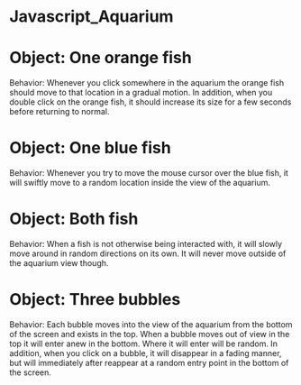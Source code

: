 # Javascript_Aquarium

# Object: One orange fish
Behavior: Whenever you click somewhere in the aquarium the orange fish should move to that location in a gradual motion. 
In addition, when you double click on the orange fish, it should increase its size for a few seconds before returning to normal.

# Object: One blue fish
Behavior: Whenever you try to move the mouse cursor over the blue fish, it will swiftly move to a random location inside the 
view of the aquarium.

# Object: Both fish
Behavior: When a fish is not otherwise being interacted with, it will slowly move around in random directions on its own. 
It will never move outside of the aquarium view though.
 
# Object: Three bubbles
Behavior: Each bubble moves into the view of the aquarium from the bottom of the screen and exists in the top. 
When a bubble moves out of view in the top it will enter anew in the bottom. Where it will enter will be random. 
In addition, when you click on a bubble, it will disappear in a fading manner, but will immediately after reappear at a random 
entry point in the bottom of the screen.
